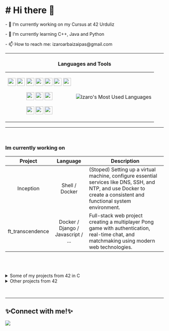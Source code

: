   <h1># Hi there 👋</h1>
  <p>- 🔭 I’m currently working on my Cursus at 42 Urduliz</p>
  <p>- 🌱 I’m currently learning C++, Java and Python</p>
  <p>- 📫 How to reach me: izaroarbaizaipas@gmail.com</p>
  <hr>  
  
### <p align="center">**Languages and Tools**</p>

<table align="center" style="border: none;">
  <tr>
    <td style="text-align: center;">
      <p align="center">
        <img src="https://img.shields.io/badge/C-00599C?style=for-the-badge&logo=c&logoColor=white" height="25"/>
        <img src="https://img.shields.io/badge/c++-%2300599C.svg?style=for-the-badge&logo=c%2B%2B&logoColor=white" height="25"/>
        <img src="https://img.shields.io/badge/Java-ED8B00?style=for-the-badge&logo=openjdk&logoColor=white" height="25"/>
        <img src="https://img.shields.io/badge/Python-14354C?style=for-the-badge&logo=python&logoColor=white" height="25"/>
        <img src="https://img.shields.io/badge/HTML5-E34F26?style=for-the-badge&logo=html5&logoColor=white" height="25"/>
        <img src="https://img.shields.io/badge/CSS3-1572B6?style=for-the-badge&logo=css3&logoColor=white" height="25"/>
        <img src="https://img.shields.io/badge/GIT-E44C30?style=for-the-badge&logo=git&logoColor=white" height="25"/>
      </p>
      <p align="center">
        <img src="https://img.shields.io/badge/VirtualBox-183A61?logo=virtualbox&logoColor=white&style=for-the-badge" height="25"/>
        <img src="https://img.shields.io/badge/Adobe%20Photoshop-31A8FF?logo=adobephotoshop&logoColor=fff&style=for-the-badge" height="25"/>
        <img src="https://img.shields.io/badge/Adobe%20Premiere%20Pro-99F?logo=adobepremierepro&logoColor=fff&style=for-the-badge" height="25"/>
      </p>
      <p align="center">
        <img src="https://img.shields.io/badge/Ubuntu-E95420?style=for-the-badge&logo=ubuntu&logoColor=white" height="25"/>
        <img src="https://img.shields.io/badge/Windows-0078D6?style=for-the-badge&logo=windows&logoColor=white" height="25"/>
        <img src="https://img.shields.io/badge/mac%20os-000000?style=for-the-badge&logo=macos&logoColor=F0F0F0" height="25"/>
      </p>
    </td>
    <td style="text-align: center;">
      <p align="center">
        <img src="https://github-readme-stats.vercel.app/api/top-langs/?username=IzaroArbaiza&layout=compact&size_weight=0.5&count_weight=0.5&hide=Objective-C,TeX,Perl,Roff,M4&langs_count=12" alt="Izaro's Most Used Languages" />
      </p>
    </td>
  </tr>
</table>

<hr><br>




  
<div title="Remarkable projects">
  <h3>Im currently working on</h3>
    <table>
        <thead>
          <tr>
            <th>Project</th>
            <th>Language</th>
            <th>Description</th>
          </tr>
        </thead>
        <tbody>
          <tr>
            <td align="center"><a /*href="https://github.com/IzaroArbaiza/42-Cursus/tree/main/so_long"*/>Inception</a></td>
            <td align="center">Shell / Docker</td>
            <td>(Stoped) Setting up a virtual machine, configure essential services like DNS, SSH, and NTP, and use Docker to create a consistent and functional system environment.</td>
          </tr>
          <tr>
            <td align="center"><a /*href="https://github.com/IzaroArbaiza/42-Cursus/tree/main/so_long"*/>ft_transcendence</a></td>
            <td align="center"> Docker / Django / Javascript / ... </td>
            <td>Full-stack web project creating a multiplayer Pong game with authentication, real-time chat, and matchmaking using modern web technologies.</td>
          </tr>
        </tbody>
    </table>
    <br><br><br>
  
  <details>
  <summary>Some of my projects from 42 in C</summary>
    <br>
    <table>
      <thead>
        <tr>
          <th>Project</th>
          <th>Language</th>
          <th>Description</th>
        </tr>
      </thead>
      <tbody>
        <tr>
          <td align="center"><a href="https://github.com/IzaroArbaiza/Libft">Libft</a></td>
          <td align="center">C / Makefile</td>
          <td>A customized C library to practice C skills, by re-implementing standard functions.</td>
        </tr>
        <tr>
          <td align="center"><a href="https://github.com/IzaroArbaiza/ft_printf/tree/main">ft_printf</a></td>
          <td align="center">C / Makefile</td>
          <td>A costume replica of the function printf.</td>
        </tr>
        <tr>
          <td align="center"><a href="https://github.com/IzaroArbaiza/get_next_line">get_next_line</a></td>
          <td align="center">C</td>
          <td>It's a C function designed to read and extract individual lines from a file descriptor, emphasizing input/output operations and memory management to strengthen programming skills.</td>
        </tr>
        <tr>
          <td align="center"><a href="https://github.com/IzaroArbaiza/Minitalk">Minitalk</a></td>
          <td align="center">C / Makefile</td>
          <td>It's a chat app in C, focusing on networking and communication between processes to improve skills in building networked systems.</td>
        </tr>
        <tr>
          <td align="center"><a href="https://github.com/IzaroArbaiza/so_long">So_long</a></td>
          <td align="center">C / Makefile / OpenGL</td>
          <td>Involves crafting a basic game in C, prioritizing graphics and game development to boost programming skills.</td>
        </tr>
        <tr>
          <td align="center"><a href="https://github.com/IzaroArbaiza/Push_swap">Push_swap</a></td>
          <td align="center">C / Makefile</td>
          <td>It's a sorting algorithm in C to efficiently reorder stacks of integers with minimal moves, improving the algorithmic and problem-solving skills.</td>
        </tr>
        <tr>
          <td align="center"><a href="https://github.com/IzaroArbaiza/Philosophers">Philosophers</a></td>
          <td align="center">C / Mkaefile</td>
          <td>Requires to solve the dining philosophers problem in C, simulating how to manage resources efficiently among multiple threads, improving their skills in concurrent programming and synchronization.</td>
        </tr>
        <tr>
          <td align="center"><a href="https://github.com/IzaroArbaiza/Minishell">Minishell</a></td>
          <td align="center">C / Mkaefile</td>
          <td>It's a basic Unix shell in C, allowing users to interact with the operating system through commands, thereby enhancing their understanding of system calls, processes, and command-line interfaces.</td>
        </tr>
        <tr>
          <td align="center"><a href="https://github.com/IzaroArbaiza/Cub3D">Cub3D</a></td>
          <td align="center">C / Makefile / OpenGL</td>
          <td>Involves creating a simple 3D game engine in C using raycasting, learning about graphics programming, mathematical concepts, and game development fundamentals.</td>
        </tr>
      </tbody>
    </table>
  </details>

  <details>
  <summary>Other projects from 42</summary>
    <br>
    <table>
      <thead>
        <tr>
          <th>Project</th>
          <th>Language</th>
          <th>Description</th>
        </tr>
      </thead>
      <tbody>
        <tr>
          <td align="center"><a href="https://github.com/IzaroArbaiza/Netpractice">NetPractice</a></td>
          <td align="center">TCP/IP addressing</td>
          <td>Is centered around network programming, emphasizing tasks such as socket programming, network protocol implementation, and client-server communication. Its goal is to strengthen practical skills and deepen understanding of networking concepts.</td>
        </tr>
        <tr>
          <td align="center"><a href="https://github.com/IzaroArbaiza/Cpp">Cpp00-09</a></td>
          <td align="center">C++ / Makefile </td>
          <td>A series of projects focused on mastering fundamental programming concepts, object-oriented design, memory management, and advanced techniques in C++.</td>
        </tr>
        <tr>
          <td align="center"><a href="https://github.com/IzaroArbaiza/Webserv">Webserv</a></td>
          <td align="center">C++ / Makefile </td>
          <td>A web-server from scratch, implementing features like handling HTTP requests, managing connections, and processing responses in C++.</td>
        </tr>
      </tbody>
    </table>
  </details>

</div>

  <br><hr>
  <h2>✨Connect with me!✨</h2>

[<img src="https://img.shields.io/badge/linkedin-%230077B5.svg?&style=for-the-badge&logo=linkedin&logoColor=white" />](https://www.linkedin.com/in/izaro-arbaiza/)

<!--
</body>

